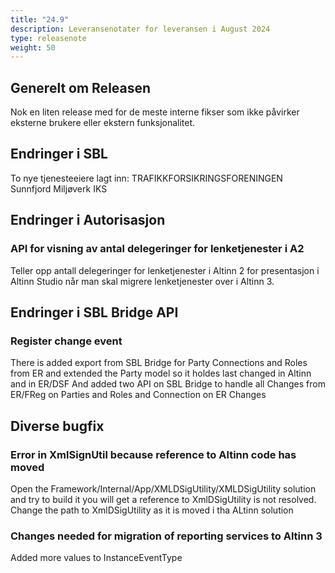 ```yaml
---
title: "24.9"
description: Leveransenotater for leveransen i August 2024
type: releasenote
weight: 50
---
```

## Generelt om Releasen
Nok en liten release med for de meste interne fikser som ikke påvirker eksterne brukere eller ekstern funksjonalitet. 

## Endringer i SBL
To nye tjenesteeiere lagt inn:
TRAFIKKFORSIKRINGSFORENINGEN
Sunnfjord Miljøverk IKS

## Endringer i Autorisasjon

### API for visning av antal delegeringer for lenketjenester i A2

Teller opp antall delegeringer for lenketjenester i Altinn 2 for presentasjon i Altinn Studio når man skal migrere lenketjenester over i Altinn 3.

## Endringer i SBL Bridge API

### Register change event

There is added export from SBL Bridge for Party Connections and Roles from ER and extended the Party model so it holdes last changed in Altinn and in ER/DSF And added two API on SBL Bridge to handle all Changes from ER/FReg on Parties and Roles and Connection on ER Changes

## Diverse bugfix

### Error in XmlSignUtil because reference to Altinn code has moved

Open the Framework/Internal/App/XMLDSigUtility/XMLDSigUtility solution and try to build it you will get a reference to XmlDSigUtility is not resolved. Change the path to XmlDSigUtility as it is moved i tha ALtinn solution

### Changes needed for migration of reporting services to Altinn 3
Added more values to InstanceEventType
